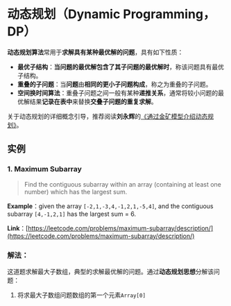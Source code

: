 # 动态规划（Dynamic Programming，DP）
**动态规划算法**常用于**求解具有某种最优解的问题**，具有如下性质：
* **最优子结构**：**当问题的最优解包含了其子问题的最优解时**，称该问题具有最优子结构。
* **重叠的子问题**：当**问题**由**相同的更小子问题构成**，称之为重叠的子问题。
* **空间换时间算法**：重叠子问题之间一般有某种**递推关系**，通常将较小问题的最优解结果**记录在表中**来替换**交叠子问题的重复求解**。

关于动态规划的详细概念引导，推荐阅读**刘永辉**的[《通过金矿模型介绍动态规划》](http://www.cnblogs.com/SDJL/archive/2008/08/22/1274312.html)。

## 实例
### 1. Maximum Subarray
> Find the contiguous subarray within an array (containing at least one number) which has the largest sum.

**Example**：given the array `[-2,1,-3,4,-1,2,1,-5,4]`, and the contiguous subarray `[4,-1,2,1]` has the largest sum = 6. 

**Link**：[https://leetcode.com/problems/maximum-subarray/description/](https://leetcode.com/problems/maximum-subarray/description/)

### 解法：
这道题求解最大子数组，典型的求解最优解的问题。通过**动态规划思想**分解该问题：
1. 将求最大子数组问题数组的第一个元素`Array[0]`
